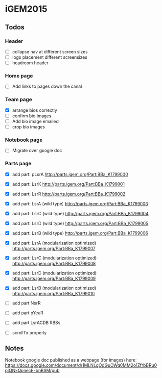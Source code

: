 # iGEM2015

## Todos

### Header

- [ ] collapse nav at different screen sizes
- [ ] logo placement different screensizes 
- [ ] headroom header 

### Home page

- [ ] Add links to pages down the canal

### Team page

- [x] arrange bios correctly
- [ ] confirm bio images
- [ ] Add bio image emailed
- [ ] crop bio images 

### Notebook page

- [ ] Migrate over google doc

### Parts page

- [x] add part: pLsrA http://parts.igem.org/Part:BBa_K1799000
- [x] add part: LsrK http://parts.igem.org/Part:BBa_K1799001
- [x] add part: LsrR http://parts.igem.org/Part:BBa_K1799002
- [x] add part: LsrA (wild type) http://parts.igem.org/Part:BBa_K1799003
- [x] add part: LsrC (wild type) http://parts.igem.org/Part:BBa_K1799004
- [x] add part: LsrD (wild type) http://parts.igem.org/Part:BBa_K1799005
- [x] add part: LsrB (wild type) http://parts.igem.org/Part:BBa_K1799006
- [x] add part: LsrA (modularization optimized) http://parts.igem.org/Part:BBa_K1799007
- [x] add part: LsrC (modularization optimized) http://parts.igem.org/Part:BBa_K1799008
- [x] add part: LsrD (modularization optimized) http://parts.igem.org/Part:BBa_K1799009
- [x] add part: LsrB (modularization optimized) http://parts.igem.org/Part:BBa_K1799010

- [ ] add part NsrR
- [ ] add part pYeaR
- [ ] add part LsrACDB RBSs
- [ ] scrollTo properly



## Notes

Notebook google doc published as a webpage (for images) here: https://docs.google.com/document/d/1MLNLgOdGuOWq0MM2o1ZfrbBRu0piQNkQpnecE-bnBSM/pub

